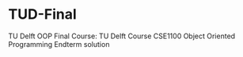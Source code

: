 # TUD-Final
TU Delft OOP Final
Course: TU Delft Course CSE1100 Object Oriented Programming
Endterm solution
